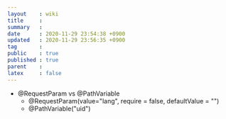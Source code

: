 ```yaml
---
layout    : wiki
title     : 
summary   : 
date      : 2020-11-29 23:54:38 +0900
updated   : 2020-11-29 23:56:35 +0900
tag       : 
public    : true
published : true
parent    : 
latex     : false
---
```


- @RequestParam vs @PathVariable
  - @RequestParam(value="lang", require = false, defaultValue = "")
  - @PathVariable("uid")

